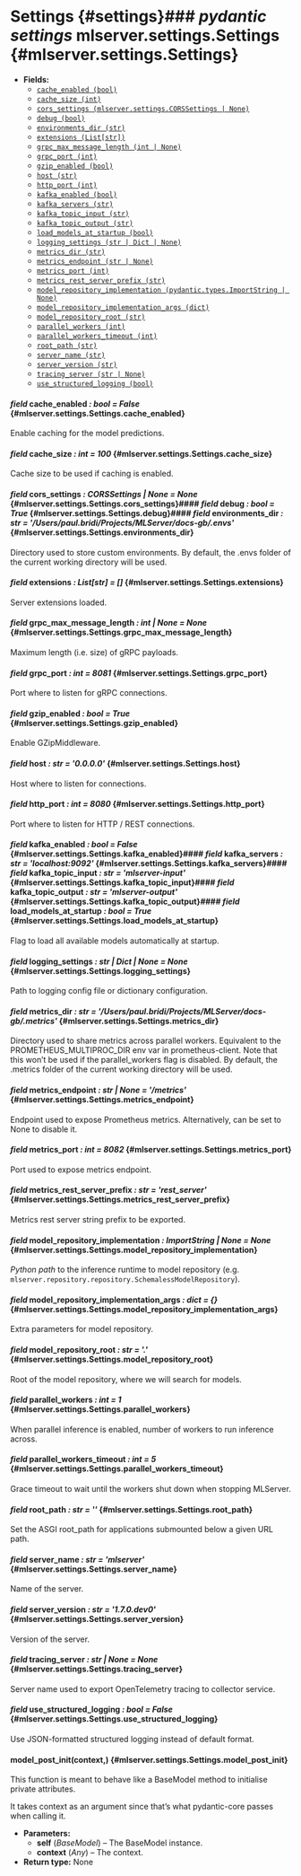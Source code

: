 # Settings {#settings}### *pydantic settings* mlserver.settings.Settings {#mlserver.settings.Settings}
* **Fields:**
  - [`cache_enabled (bool)`](#mlserver.settings.Settings.cache_enabled)
  - [`cache_size (int)`](#mlserver.settings.Settings.cache_size)
  - [`cors_settings (mlserver.settings.CORSSettings | None)`](#mlserver.settings.Settings.cors_settings)
  - [`debug (bool)`](#mlserver.settings.Settings.debug)
  - [`environments_dir (str)`](#mlserver.settings.Settings.environments_dir)
  - [`extensions (List[str])`](#mlserver.settings.Settings.extensions)
  - [`grpc_max_message_length (int | None)`](#mlserver.settings.Settings.grpc_max_message_length)
  - [`grpc_port (int)`](#mlserver.settings.Settings.grpc_port)
  - [`gzip_enabled (bool)`](#mlserver.settings.Settings.gzip_enabled)
  - [`host (str)`](#mlserver.settings.Settings.host)
  - [`http_port (int)`](#mlserver.settings.Settings.http_port)
  - [`kafka_enabled (bool)`](#mlserver.settings.Settings.kafka_enabled)
  - [`kafka_servers (str)`](#mlserver.settings.Settings.kafka_servers)
  - [`kafka_topic_input (str)`](#mlserver.settings.Settings.kafka_topic_input)
  - [`kafka_topic_output (str)`](#mlserver.settings.Settings.kafka_topic_output)
  - [`load_models_at_startup (bool)`](#mlserver.settings.Settings.load_models_at_startup)
  - [`logging_settings (str | Dict | None)`](#mlserver.settings.Settings.logging_settings)
  - [`metrics_dir (str)`](#mlserver.settings.Settings.metrics_dir)
  - [`metrics_endpoint (str | None)`](#mlserver.settings.Settings.metrics_endpoint)
  - [`metrics_port (int)`](#mlserver.settings.Settings.metrics_port)
  - [`metrics_rest_server_prefix (str)`](#mlserver.settings.Settings.metrics_rest_server_prefix)
  - [`model_repository_implementation (pydantic.types.ImportString | None)`](#mlserver.settings.Settings.model_repository_implementation)
  - [`model_repository_implementation_args (dict)`](#mlserver.settings.Settings.model_repository_implementation_args)
  - [`model_repository_root (str)`](#mlserver.settings.Settings.model_repository_root)
  - [`parallel_workers (int)`](#mlserver.settings.Settings.parallel_workers)
  - [`parallel_workers_timeout (int)`](#mlserver.settings.Settings.parallel_workers_timeout)
  - [`root_path (str)`](#mlserver.settings.Settings.root_path)
  - [`server_name (str)`](#mlserver.settings.Settings.server_name)
  - [`server_version (str)`](#mlserver.settings.Settings.server_version)
  - [`tracing_server (str | None)`](#mlserver.settings.Settings.tracing_server)
  - [`use_structured_logging (bool)`](#mlserver.settings.Settings.use_structured_logging)
#### *field* cache_enabled *: bool* *= False* {#mlserver.settings.Settings.cache_enabled}
Enable caching for the model predictions.
#### *field* cache_size *: int* *= 100* {#mlserver.settings.Settings.cache_size}
Cache size to be used if caching is enabled.
#### *field* cors_settings *: CORSSettings | None* *= None* {#mlserver.settings.Settings.cors_settings}#### *field* debug *: bool* *= True* {#mlserver.settings.Settings.debug}#### *field* environments_dir *: str* *= '/Users/paul.bridi/Projects/MLServer/docs-gb/.envs'* {#mlserver.settings.Settings.environments_dir}
Directory used to store custom environments.
By default, the .envs folder of the current working directory will be
used.
#### *field* extensions *: List[str]* *= []* {#mlserver.settings.Settings.extensions}
Server extensions loaded.
#### *field* grpc_max_message_length *: int | None* *= None* {#mlserver.settings.Settings.grpc_max_message_length}
Maximum length (i.e. size) of gRPC payloads.
#### *field* grpc_port *: int* *= 8081* {#mlserver.settings.Settings.grpc_port}
Port where to listen for gRPC connections.
#### *field* gzip_enabled *: bool* *= True* {#mlserver.settings.Settings.gzip_enabled}
Enable GZipMiddleware.
#### *field* host *: str* *= '0.0.0.0'* {#mlserver.settings.Settings.host}
Host where to listen for connections.
#### *field* http_port *: int* *= 8080* {#mlserver.settings.Settings.http_port}
Port where to listen for HTTP / REST connections.
#### *field* kafka_enabled *: bool* *= False* {#mlserver.settings.Settings.kafka_enabled}#### *field* kafka_servers *: str* *= 'localhost:9092'* {#mlserver.settings.Settings.kafka_servers}#### *field* kafka_topic_input *: str* *= 'mlserver-input'* {#mlserver.settings.Settings.kafka_topic_input}#### *field* kafka_topic_output *: str* *= 'mlserver-output'* {#mlserver.settings.Settings.kafka_topic_output}#### *field* load_models_at_startup *: bool* *= True* {#mlserver.settings.Settings.load_models_at_startup}
Flag to load all available models automatically at startup.
#### *field* logging_settings *: str | Dict | None* *= None* {#mlserver.settings.Settings.logging_settings}
Path to logging config file or dictionary configuration.
#### *field* metrics_dir *: str* *= '/Users/paul.bridi/Projects/MLServer/docs-gb/.metrics'* {#mlserver.settings.Settings.metrics_dir}
Directory used to share metrics across parallel workers.
Equivalent to the PROMETHEUS_MULTIPROC_DIR env var in
prometheus-client.
Note that this won’t be used if the parallel_workers flag is disabled.
By default, the .metrics folder of the current working directory will be
used.
#### *field* metrics_endpoint *: str | None* *= '/metrics'* {#mlserver.settings.Settings.metrics_endpoint}
Endpoint used to expose Prometheus metrics. Alternatively, can be set to
None to disable it.
#### *field* metrics_port *: int* *= 8082* {#mlserver.settings.Settings.metrics_port}
Port used to expose metrics endpoint.
#### *field* metrics_rest_server_prefix *: str* *= 'rest_server'* {#mlserver.settings.Settings.metrics_rest_server_prefix}
Metrics rest server string prefix to be exported.
#### *field* model_repository_implementation *: ImportString | None* *= None* {#mlserver.settings.Settings.model_repository_implementation}
*Python path* to the inference runtime to model repository (e.g.
`mlserver.repository.repository.SchemalessModelRepository`).
#### *field* model_repository_implementation_args *: dict* *= {}* {#mlserver.settings.Settings.model_repository_implementation_args}
Extra parameters for model repository.
#### *field* model_repository_root *: str* *= '.'* {#mlserver.settings.Settings.model_repository_root}
Root of the model repository, where we will search for models.
#### *field* parallel_workers *: int* *= 1* {#mlserver.settings.Settings.parallel_workers}
When parallel inference is enabled, number of workers to run inference
across.
#### *field* parallel_workers_timeout *: int* *= 5* {#mlserver.settings.Settings.parallel_workers_timeout}
Grace timeout to wait until the workers shut down when stopping MLServer.
#### *field* root_path *: str* *= ''* {#mlserver.settings.Settings.root_path}
Set the ASGI root_path for applications submounted below a given URL path.
#### *field* server_name *: str* *= 'mlserver'* {#mlserver.settings.Settings.server_name}
Name of the server.
#### *field* server_version *: str* *= '1.7.0.dev0'* {#mlserver.settings.Settings.server_version}
Version of the server.
#### *field* tracing_server *: str | None* *= None* {#mlserver.settings.Settings.tracing_server}
Server name used to export OpenTelemetry tracing to collector service.
#### *field* use_structured_logging *: bool* *= False* {#mlserver.settings.Settings.use_structured_logging}
Use JSON-formatted structured logging instead of default format.
#### model_post_init(context,) {#mlserver.settings.Settings.model_post_init}
This function is meant to behave like a BaseModel method to initialise private attributes.

It takes context as an argument since that’s what pydantic-core passes when calling it.

* **Parameters:**
  * **self** (*BaseModel*) – The BaseModel instance.
  * **context** (*Any*) – The context.
* **Return type:**
  None
